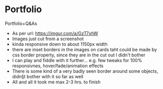 # Portfolio
Portfolio+Q&amp;As

- As per url: https://imgur.com/a/GzT7xhW
- Images just cut from a screenshot
- kinda responsive down to about 1150px width
- there are inset borders in the images on cards taht could be made by css border property, since they are in the cut out I didn't bother
- I can play and fiddle with it further... e.g. few tweaks for 100% responsivnes, hover/fade/animation effects
- There is some kind of a very badly seen border around some objects, didn§t bother with it so far as well
- All and all it took me max 2-3 hrs. to finish
